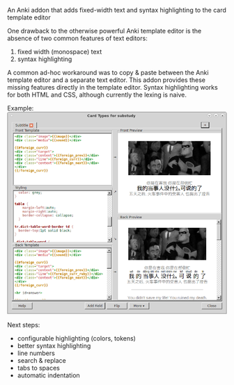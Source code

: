 An Anki addon that adds fixed-width text and syntax highlighting to the card template editor

One drawback to the otherwise powerful Anki template editor is the absence of two common features of text editors:

1. fixed width (monospace) text
2. syntax highlighting

A common ad-hoc workaround was to copy & paste between the Anki template editor and a separate text editor.
This addon provides these missing features directly in the template editor.
Syntax highlighting works for both HTML and CSS, although currently the lexing is naive.

Example:
![Screenshot of editor](https://raw.githubusercontent.com/ericahn/anki-template-editor/master/docs/screenshots/shot4.png)

Next steps:

* configurable highlighting (colors, tokens)
* better syntax highlighting
* line numbers
* search & replace
* tabs to spaces
* automatic indentation

